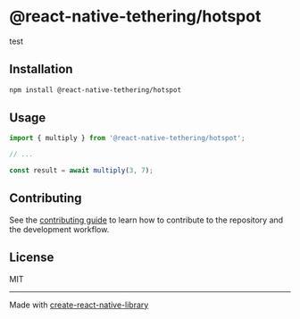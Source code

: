 # @react-native-tethering/hotspot

test

## Installation

```sh
npm install @react-native-tethering/hotspot
```

## Usage

```js
import { multiply } from '@react-native-tethering/hotspot';

// ...

const result = await multiply(3, 7);
```

## Contributing

See the [contributing guide](CONTRIBUTING.md) to learn how to contribute to the repository and the development workflow.

## License

MIT

---

Made with [create-react-native-library](https://github.com/callstack/react-native-builder-bob)
